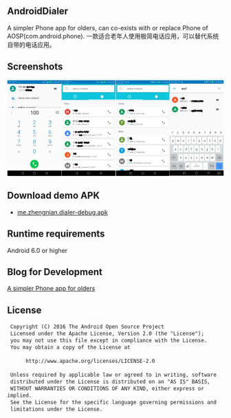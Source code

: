 ## AndroidDialer
A simpler Phone app for olders, can co-exists with or replace Phone of AOSP(com.android.phone).
一款适合老年人使用极简电话应用，可以替代系统自带的电话应用。

## Screenshots
![github](https://github.com/AnderJoeSun/AndroidDialer/blob/master/storage/m3.jpg "github")  

## Download demo APK
* [me.zhengnian.dialer-debug.apk](https://raw.githubusercontent.com/AnderJoeSun/AndroidDialer/master/storage/me.zhengnian.dialer-debug.apk)

## Runtime requirements
Android 6.0 or higher

## Blog for Development
[A simpler Phone app for olders](https://zhengnian.me/2020/01/22/android.phone.app/)
 
## License

     Copyright (C) 2016 The Android Open Source Project
     Licensed under the Apache License, Version 2.0 (the "License");
     you may not use this file except in compliance with the License.
     You may obtain a copy of the License at

          http://www.apache.org/licenses/LICENSE-2.0

     Unless required by applicable law or agreed to in writing, software
     distributed under the License is distributed on an "AS IS" BASIS,
     WITHOUT WARRANTIES OR CONDITIONS OF ANY KIND, either express or implied.
     See the License for the specific language governing permissions and
     limitations under the License.

